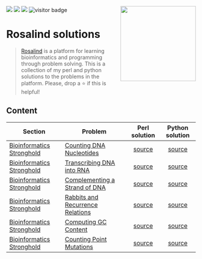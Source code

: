 <img src="https://img.shields.io/badge/Language-Perl-blue.svg" style="zoom:100%;" /> <img src="https://img.shields.io/badge/Language-Python-yellow.svg" style="zoom:100%;" /> <img src="https://img.shields.io/badge/Total_Solved-6-orange.svg" style="zoom:100%;" /> <img src="https://visitor-badge.glitch.me/badge?page_id=carlga.rosalind-solutions&right_color=red&left_text=Total%20Visits" alt="visitor badge"/>
<img src="http://rosalind.info/static/img/logo.png?v=1560257990"  width=200 align="right">

# Rosalind solutions

> [Rosalind](http://rosalind.info/about/) is a platform for learning bioinformatics and programming through problem solving.
> This is a collection of my perl and python solutions to the problems in the platform. 
> Please, drop a :star: if this is helpful!

## Content

| Section                                                               | Problem                                                                | Perl solution                                                                                                                        | Python solution                                                                                                                      |
|-----------------------------------------------------------------------|------------------------------------------------------------------------|:------------------------------------------------------------------------------------------------------------------------------------:|:------------------------------------------------------------------------------------------------------------------------------------:|
| [Bioinformatics Stronghold](http://rosalind.info/problems/list-view/) | [Counting DNA Nucleotides](http://rosalind.info/problems/dna/)         | [source](https://github.com/carlga/rosalind-solutions/blob/main/Bioinformatics%20Stronghold/001_Counting_DNA_Nucleotides.pl)         | [source](https://github.com/carlga/rosalind-solutions/blob/main/Bioinformatics%20Stronghold/001_Counting_DNA_Nucleotides.py)         |
| [Bioinformatics Stronghold](http://rosalind.info/problems/list-view/) | [Transcribing DNA into RNA](http://rosalind.info/problems/rna/)        | [source](https://github.com/carlga/rosalind-solutions/blob/main/Bioinformatics%20Stronghold/002_Transcribing_DNA_into_RNA.pl)        | [source](https://github.com/carlga/rosalind-solutions/blob/main/Bioinformatics%20Stronghold/002_Transcribing_DNA_into_RNA.py)        |
| [Bioinformatics Stronghold](http://rosalind.info/problems/list-view/) | [Complementing a Strand of DNA](http://rosalind.info/problems/revc/)   | [source](https://github.com/carlga/rosalind-solutions/blob/main/Bioinformatics%20Stronghold/003_Complementing_a_Strand_of_DNA.pl)    | [source](https://github.com/carlga/rosalind-solutions/blob/main/Bioinformatics%20Stronghold/003_Complementing_a_Strand_of_DNA.py)    |
| [Bioinformatics Stronghold](http://rosalind.info/problems/list-view/) | [Rabbits and Recurrence Relations](http://rosalind.info/problems/fib/) | [source](https://github.com/carlga/rosalind-solutions/blob/main/Bioinformatics%20Stronghold/004_Rabbits_and_Recurrence_Relations.pl) | [source](https://github.com/carlga/rosalind-solutions/blob/main/Bioinformatics%20Stronghold/004_Rabbits_and_Recurrence_Relations.py) |
| [Bioinformatics Stronghold](http://rosalind.info/problems/list-view/) | [Computing GC Content](http://rosalind.info/problems/gc/)              | [source](https://github.com/carlga/rosalind-solutions/blob/main/Bioinformatics%20Stronghold/005_Computing_GC_Content.pl)             | [source](https://github.com/carlga/rosalind-solutions/blob/main/Bioinformatics%20Stronghold/005_Computing_GC_Content.py)             |
| [Bioinformatics Stronghold](http://rosalind.info/problems/list-view/) | [Counting Point Mutations](http://rosalind.info/problems/hamm/)        | [source](https://github.com/carlga/rosalind-solutions/blob/main/Bioinformatics%20Stronghold/006_Counting_Point_Mutations.pl)         | [source](https://github.com/carlga/rosalind-solutions/blob/main/Bioinformatics%20Stronghold/006_Counting_Point_Mutations.py)         |
